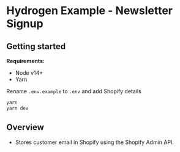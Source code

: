 # Hydrogen Example - Newsletter Signup

## Getting started

**Requirements:**

- Node v14+
- Yarn

Rename `.env.example` to `.env` and add Shopify details

```bash
yarn
yarn dev
```

## Overview

- Stores customer email in Shopify using the Shopify Admin API.
